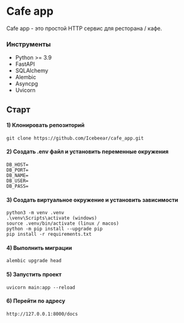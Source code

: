 # Cafe app

Cafe app - это простой HTTP сервис для ресторана / кафе.

### Инструменты

- Python >= 3.9
- FastAPI
- SQLAlchemy
- Alembic 
- Asyncpg 
- Uvicorn 

## Старт
#### 1) Клонировать репозиторий 

    git clone https://github.com/Icebeear/cafe_app.git


#### 2) Создать .env файл и установить переменные окружения

    DB_HOST=
    DB_PORT=
    DB_NAME=
    DB_USER=
    DB_PASS=


#### 3) Создать виртуальное окружение и установить зависимости

    python3 -m venv .venv
    .\venv\Scripts\activate (windows)
    source .venv/bin/activate (linux / macos)
    python -m pip install --upgrade pip
    pip install -r requirements.txt


#### 4) Выполнить миграции 
    alembic upgrade head


#### 5) Запустить проект 
    uvicorn main:app --reload


#### 6) Перейти по адресу
    http://127.0.0.1:8000/docs
    